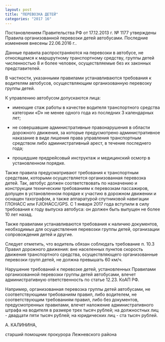```yaml
---
layout: post
title: "ПЕРЕВОЗКА ДЕТЕЙ"
categories: "2017 16"
---
```


Постановлением Правительства РФ от 17.12.2013 г. № 1177 утверждены Правила организованной перевозки детей автобусами. Последние изменения внесены 22.06.2016 г..

Данные правила распространяются на перевозки в автобусе, не относящемся к маршрутному транспортному средству, группы детей численностью 8 и более человек, осуществляемые без их законных представителей.

В частности, указанными правилами устанавливаются требования к водителям автобусов, осуществляющим организованную перевозку группы детей.

К управлению автобусом допускаются лица:

- имеющие стаж работы в качестве водителя транспортного средства категории «D» не менее одного года из последних 3 календарных лет;

- не совершавшие административные правонарушения в области дорожного движения, за которые предусмотрено административное наказание в виде лишения права управления транспортным средством либо административный арест, в течение последнего года;

- прошедшие предрейсовый инструктаж и медицинский осмотр в установленном порядке.

Также правила предусматривают требования к транспортным средствам, которыми осуществляется организованная перевозка детей. Так, автобус должен соответствовать по назначению и конструкции техническим требованиям к перевозкам пассажиров, допущен в установленном порядке к участию в дорожном движении и оснащен тахографом, а также аппаратурой спутниковой навигации ГЛОНАСС или FJIOHACC/GPS. С 1 января 2017 года вступили в силу требования к году выпуска автобуса: он должен быть выпущен не более 10 лет назад.

Также правилами устанавливаются требования к наличию документов, необходимых для осуществления перевозки группы детей, организации сопровождения детей и другие.

Следует отметить, что водитель обязан соблюдать требование п. 10.3 Правил дорожного движения: вне населенных пунктов скорость движения транспортного средства, осуществляющего организованные перевозки групп детей, не должна превышать 60 км/ч.

Нарушение требований к перевозке детей, установленных Правилами организованной перевозки группы детей автобусами, влечет административную ответственность по статье 12.23. КоАП РФ.

Например, организованная перевозка группы детей автобусами, не соответствующими требованиям правил, либо водителем, не соответствующим требованиям правил, либо без документов, предусмотренных правилами, влечет наложение административного штрафа на водителя в размере трех тысяч рублей; на должностных лиц - двадцати пяти тысяч рублей; на юридических лиц - ста тысяч рублей.

А. КАЛИНИНА,

старший помощник прокурора Лежневского района


